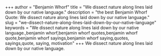 +++
author = "Benjamin Whorf"
title = "We dissect nature along lines laid down by our native language."
description = "the best Benjamin Whorf Quote: We dissect nature along lines laid down by our native language."
slug = "we-dissect-nature-along-lines-laid-down-by-our-native-language"
keywords = "We dissect nature along lines laid down by our native language.,benjamin whorf,benjamin whorf quotes,benjamin whorf quote,benjamin whorf sayings,benjamin whorf saying,quotes, sayings,quote, saying, motivation"
+++
We dissect nature along lines laid down by our native language.
